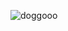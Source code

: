 ![doggooo](https://github.com/anjellyyy/anjellyyy/assets/172020069/de0685c6-f02c-45a5-b1c9-a3314a8415fe)




